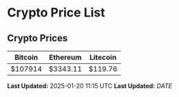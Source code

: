 # Crypto Price List

## Crypto Prices
| Bitcoin | Ethereum | Litecoin |
| ------- | -------- | -------- |
| $107914 | $3343.11 | $119.76 |
**Last Updated:** 2025-01-20 11:15 UTC
**Last Updated:** $DATE$
